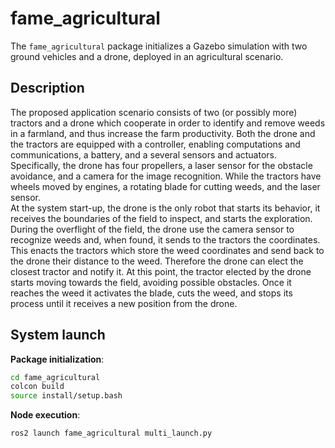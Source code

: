 # fame_agricultural
The `fame_agricultural` package initializes a Gazebo simulation with two ground vehicles and a drone, deployed in an agricultural scenario.

## Description
The proposed application scenario consists of two (or possibly more) tractors and a drone which cooperate in order to  identify  and remove weeds in a farmland, and thus increase the farm productivity. 
Both the drone and the tractors are equipped with a controller, enabling computations and communications, a battery, and a several sensors and actuators. Specifically, the drone has four propellers, a laser sensor for the obstacle avoidance, and a camera for the image recognition. While the tractors have wheels moved by engines, a rotating blade for cutting weeds, and the laser sensor.  
At the system start-up, the drone is the only robot that starts its behavior, it receives the boundaries of the field to inspect, and starts the exploration. During the overflight of the field, the drone use the camera sensor to recognize weeds and, when found, it sends to the tractors the coordinates.
This enacts the tractors which store the weed coordinates and send back to the drone their distance to the weed. 
Therefore the drone can elect the closest tractor and notify it. At this point, the tractor elected by the drone starts moving towards the field, avoiding possible obstacles. Once it reaches the weed it activates the blade, cuts the weed, and stops its process until it receives a new position from the drone.

## System launch

**Package initialization**:
```bash
cd fame_agricultural
colcon build
source install/setup.bash
```

**Node execution**:

```bash
ros2 launch fame_agricultural multi_launch.py
```


